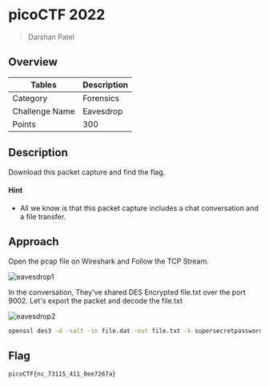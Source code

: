 # picoCTF 2022

> Darshan Patel

## Overview

| Tables | Description |
| ------ | ----------- |
| Category | Forensics |
| Challenge Name | Eavesdrop |
| Points | 300 |

## Description

Download this packet capture and find the flag.

#### Hint

- All we know is that this packet capture includes a chat conversation and a file transfer.

## Approach

Open the pcap file on Wireshark and Follow the TCP Stream.

![eavesdrop1](https://user-images.githubusercontent.com/87711310/205489250-5eb68060-24ec-4602-bffb-f177ea90a113.png)

In the conversation, They've shared DES Encrypted file.txt over the port 9002. Let's export the packet and decode the file.txt

![eavesdrop2](https://user-images.githubusercontent.com/87711310/205489252-5cf0a988-c313-4eba-b0dd-d313c3c00781.png)

```bash
openssl des3 -d -salt -in file.dat -out file.txt -k supersecretpassword123
```

## Flag

```
picoCTF{nc_73115_411_0ee7267a}
```
